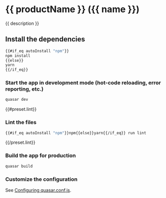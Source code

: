 # {{ productName }} ({{ name }})

{{ description }}

## Install the dependencies
```bash
{{#if_eq autoInstall "npm"}}
npm install
{{else}}
yarn
{{/if_eq}}
```

### Start the app in development mode (hot-code reloading, error reporting, etc.)
```bash
quasar dev
```

{{#preset.lint}}
### Lint the files
```bash
{{#if_eq autoInstall "npm"}}npm{{else}}yarn{{/if_eq}} run lint
```
{{/preset.lint}}

### Build the app for production
```bash
quasar build
```

### Customize the configuration
See [Configuring quasar.conf.js](https://v1.quasar.dev/quasar-cli/quasar-conf-js).
